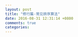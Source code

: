 ```yaml
---
layout: post
title: "修行篇-常见排序算法"
date: 2016-08-31 12:31:14 +0800
comments: true
categories: 
---
```

